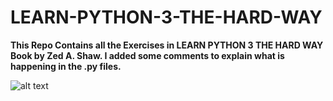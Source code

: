 # LEARN-PYTHON-3-THE-HARD-WAY
**This Repo Contains all the Exercises in LEARN PYTHON 3 THE HARD WAY Book by Zed A. Shaw.
I added some comments to explain what is happening in the .py files.**

![alt text][Cover]

[Cover]: https://images-na.ssl-images-amazon.com/images/I/81TqHyU118L.jpg "Book Cover"
